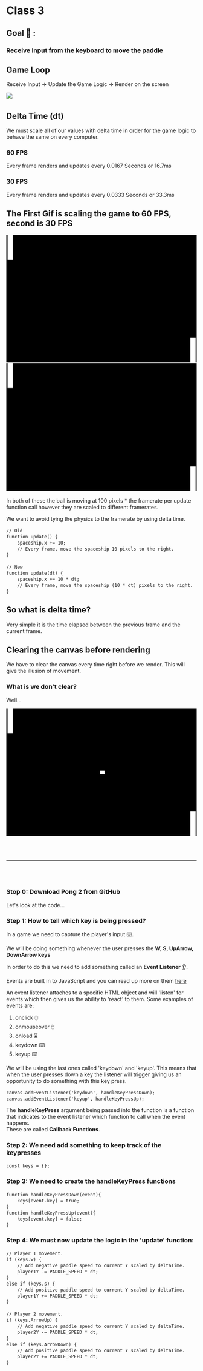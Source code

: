 # Class 3

## Goal 🥅 :
### Receive Input from the keyboard to move the paddle

## Game Loop
Receive Input -> Update the Game Logic -> Render on the screen

<img src=https://gameprogrammingpatterns.com/images/game-loop-simple.png>

## Delta Time (dt)
We must scale all of our values with delta time in order for the game logic to behave the same on every computer.

### 60 FPS
Every frame renders and updates every 0.0167 Seconds or 16.7ms


### 30 FPS
Every frame renders and updates every 0.0333 Seconds or 33.3ms

## The First Gif is scaling the game to 60 FPS, second is 30 FPS
<img src="../Assets/60fps.gif">
<img src="../Assets/30fps.gif">


In both of these the ball is moving at 100 pixels * the framerate per update  function call however they are scaled to different framerates.

We want to avoid tying the physics to the framerate by using delta time.

    // Old
    function update() {
        spaceship.x += 10; 
        // Every frame, move the spaceship 10 pixels to the right.
    }

    // New
    function update(dt) {
        spaceship.x += 10 * dt; 
        // Every frame, move the spaceship (10 * dt) pixels to the right.
    }

## So what is delta time?
Very simple it is the time elapsed between the previous frame and the current frame.

## Clearing the canvas before rendering
We have to clear the canvas every time right before we render. This will give the illusion of movement.

### What is we don't clear?
Well...
<br>

![NotClearing](../Assets/notClearRect.gif)



<br><br>

---


<br><br>

### Stop 0: Download Pong 2 from GitHub

Let's look at the code...

### Step 1: How to tell which key is being pressed?
In a game we need to capture the player's input ⌨️.

We will be doing something whenever the user presses the **W, S, UpArrow, DownArrow keys**

In order to do this we need to add something called an **Event Listener** 👂.

Events are built in to JavaScript and you can read up more on them [here](https://www.w3schools.com/js/js_events.asp)

An event listener attaches to a specific HTML object and will 'listen' for events which then gives us the ability to 'react' to them. Some examples of events are:

1. onclick 🖱️
2. onmouseover 🖱️
3. onload ⌛
4. keydown ⌨️
5. keyup ⌨️

We will be using the last ones called 'keydown' and 'keyup'. This means that when the user presses down a key the listener will trigger giving us an opportunity to do something with this key press.

    canvas.addEventListener('keydown', handleKeyPressDown);
    canvas.addEventListener('keyup', handleKeyPressUp);

The **handleKeyPress** argument being passed into the function is a function that indicates to the event listener which function to call when the event happens.
<br> These are called **Callback Functions**.

### Step 2: We need add something to keep track of the keypresses
    const keys = {};


### Step 3: We need to create the handleKeyPress functions
    function handleKeyPressDown(event){
        keys[event.key] = true;
    }
    function handleKeyPressUp(event){
        keys[event.key] = false;
    }

### Step 4: We must now update the logic in the 'update' function:
    // Player 1 movement.
	if (keys.w) {
		// Add negative paddle speed to current Y scaled by deltaTime.
		player1Y -= PADDLE_SPEED * dt;
	}
	else if (keys.s) {
		// Add positive paddle speed to current Y scaled by deltaTime.
		player1Y += PADDLE_SPEED * dt;
	}

	// Player 2 movement.
	if (keys.ArrowUp) {
		// Add negative paddle speed to current Y scaled by deltaTime.
		player2Y -= PADDLE_SPEED * dt;
	}
	else if (keys.ArrowDown) {
		// Add positive paddle speed to current Y scaled by deltaTime.
		player2Y += PADDLE_SPEED * dt;
	}
